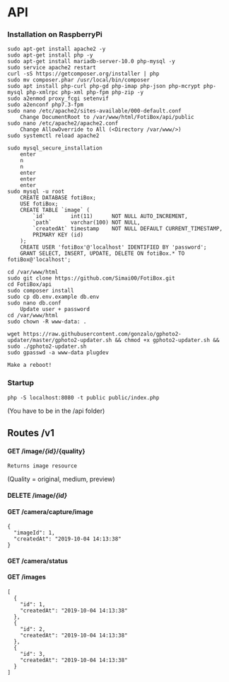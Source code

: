 # API
### Installation on RaspberryPi
    sudo apt-get install apache2 -y
    sudo apt-get install php -y
    sudo apt-get install mariadb-server-10.0 php-mysql -y
    sudo service apache2 restart
    curl -sS https://getcomposer.org/installer | php
    sudo mv composer.phar /usr/local/bin/composer
    sudo apt install php-curl php-gd php-imap php-json php-mcrypt php-mysql php-xmlrpc php-xml php-fpm php-zip -y
    sudo a2enmod proxy_fcgi setenvif
    sudo a2enconf php7.3-fpm
    sudo nano /etc/apache2/sites-available/000-default.conf
        Change DocumentRoot to /var/www/html/FotiBox/api/public
    sudo nano /etc/apache2/apache2.conf
        Change AllowOverride to All (<Directory /var/www/>)    
    sudo systemctl reload apache2
    
    sudo mysql_secure_installation
        enter
        n
        n
        enter
        enter
        enter
    sudo mysql -u root
        CREATE DATABASE fotiBox;
        USE fotiBox;
        CREATE TABLE `image` (
            `id`        int(11)      NOT NULL AUTO_INCREMENT,
            `path`      varchar(100) NOT NULL,
            `createdAt` timestamp    NOT NULL DEFAULT CURRENT_TIMESTAMP,
            PRIMARY KEY (id)
        );
        CREATE USER 'fotiBox'@'localhost' IDENTIFIED BY 'password';
        GRANT SELECT, INSERT, UPDATE, DELETE ON fotiBox.* TO fotiBox@'localhost';    
        
    cd /var/www/html
    sudo git clone https://github.com/Simai00/FotiBox.git
    cd FotiBox/api
    sudo composer install
    sudo cp db.env.example db.env
    sudo nano db.conf
        Update user + password
    cd /var/www/html
    sudo chown -R www-data: .
    
    wget https://raw.githubusercontent.com/gonzalo/gphoto2-updater/master/gphoto2-updater.sh && chmod +x gphoto2-updater.sh && sudo ./gphoto2-updater.sh
    sudo gpasswd -a www-data plugdev
    
    Make a reboot!
    

### Startup
    php -S localhost:8080 -t public public/index.php
(You have to be in the /api folder)
## Routes /v1
#### GET /image/_{id}_/{quality}
    Returns image resource   
(Quality = original, medium, preview)    
#### DELETE /image/_{id}_
#### GET /camera/capture/image
    {
      "imageId": 1,
      "createdAt": "2019-10-04 14:13:38"
    }
#### GET /camera/status
#### GET /images
    [
      {
        "id": 1,
        "createdAt": "2019-10-04 14:13:38"
      },
      {
        "id": 2,
        "createdAt": "2019-10-04 14:13:38"
      },
      {
        "id": 3,
        "createdAt": "2019-10-04 14:13:38"
      }
    ]

